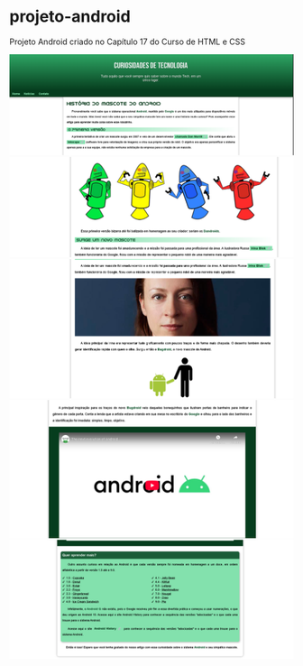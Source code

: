 # projeto-android
Projeto Android criado no Capítulo 17 do Curso de HTML e CSS

<img src="https://github.com/JefersonManso/projeto-android/blob/main/imagens/01.png" alt="html"> 

<img src="https://github.com/JefersonManso/projeto-android/blob/main/imagens/02.png">

<img src="https://github.com/JefersonManso/projeto-android/blob/main/imagens/03.png">

<img src="https://github.com/JefersonManso/projeto-android/blob/main/imagens/04.png">

<img src="https://github.com/JefersonManso/projeto-android/blob/main/imagens/05.png">
